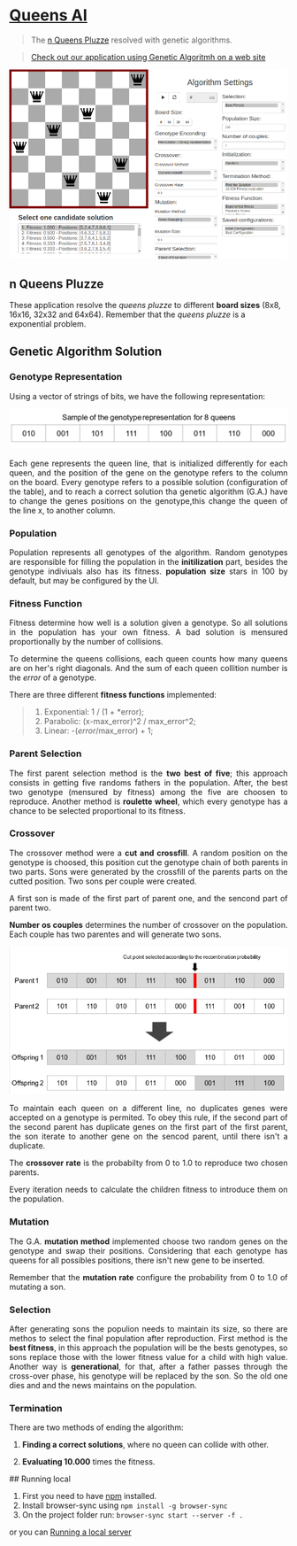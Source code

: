 # [Queens AI](https://rc-dynamics.github.io/queens_AI/)
> The [n Queens Pluzze](https://en.wikipedia.org/wiki/Eight_queens_puzzle) resolved with genetic algorithms.

> [Check out our application using Genetic Algoritmh on a web site](https://rc-dynamics.github.io/queens_AI/)


![](figs/queens.png)

## n Queens Pluzze
These application resolve the *queens pluzze* to different **board sizes** (8x8, 16x16, 32x32 and 64x64). Remember that the *queens pluzze* is a exponential problem.



## Genetic Algorithm Solution

### Genotype Representation

Using a vector of strings of bits, we have the following representation:

![](figs/genotype.png)
<div style="text-align: justify">  
Each gene represents the queen line, that is initialized differently for each queen, and the position of the gene on the genotype refers to the column on the board. 
Every genotype refers to a possible solution (configuration of the table), and to reach a correct solution tha genetic algorithm (G.A.) have to change the genes positions on the genotype,this change the queen of the line x, to another column.

###  Population
Population represents all genotypes of the algorithm. Random genotypes are responsible for filling the population in the **initilization** part, besides the genotype indiviuals also has its fitness.
**population size** stars in 100 by default, but may be configured by the UI.

###  Fitness Function
Fitness determine how well is a solution given a genotype. So all solutions in the population has your own fitness. A bad solution is mensured proportionally by the number of collisions.

To determine the queens collisions, each queen counts how many queens are on her's right diagonals. And the sum of each queen collition number is the *error* of a genotype. 

There are three different **fitness functions** implemented:
>1. Exponential:   1 / (1 + *error);
>2. Parabolic:  (x-max_error)^2 / max_error^2; 
>2. Linear:  -(*error*/max_error) + 1;

###  Parent Selection
The first parent selection method is the **two best of five**; this approach consists in getting five randoms fathers in the population. After, the best two genotype (mensured by fitness) among the five are choosen to reproduce. 
Another method is **roulette wheel**, which every genotype has a chance to be selected proportional to its fitness.

###  Crossover
The crossover method were a **cut and crossfill**. A random position on the genotype is choosed, this position cut the genotype chain of both parents in two parts. Sons were generated by the crossfill of the parents parts on the cutted position. Two sons per couple were created.

A first son is made of the first part of parent one, and the sencond part of parent two.

**Number os couples** determines the number of crossover on the population. Each couple has two parentes and will generate two sons.

![](figs/crossover.png)

To maintain each queen on a different line, no duplicates genes were accepted on a genotype is permited. To obey this rule, if the second part of the second parent has duplicate genes on the first part of the first parent, the son iterate to another gene on the sencod parent, until there isn't a duplicate.

The **crossover rate** is the probabilty from 0 to 1.0 to reproduce two chosen parents.

Every iteration needs to calculate the children fitness to introduce them on the population.


###  Mutation
The G.A. **mutation method** implemented choose two random genes on the genotype and swap their positions. Considering that each genotype has queens for all possibles positions, there isn't new gene to be inserted.

Remember that the **mutation rate** configure the probability from 0 to 1.0 of mutating a son.

### Selection 

After generating sons the populion needs to maintain its size, so there are methos to select the final population after reproduction. 
First method is the **best fitness**, in this approach the population will be the bests genotypes, so sons replace  those with the lower fitness value for a child with high value.
Another way is **generational**, for that, after a father passes through the cross-over phase, his genotype will be replaced by the son. So the old one dies and and the news maintains on the population.

### Termination 
There are two methods of ending the algorithm:
1. **Finding a correct solutions**, where no queen can collide with other.

2. **Evaluating 10.000** times the fitness. 

</div>
## Running local

1. First you need to have [npm](https://www.npmjs.com) installed.
2. Install browser-sync using `npm install -g browser-sync`
3. On the project folder run: `browser-sync start --server -f .`

or you can [Running a local server](https://github.com/processing/p5.js/wiki/Local-server)
